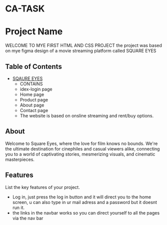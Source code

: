 # CA-TASK
# Project Name

WELCOME TO MYE FIRST HTML AND CSS PROJECT
the project was based on mye figma design of a movie streaming platform called SQUARE EYES 

## Table of Contents

- [SQAURE EYES](#SQUARE-EYES)
  - CONTAINS
  - idex-login page
  - Home page
  - Product page
  - About page
  - Contact page
  - The website is based on onsline streaming and rent/buy options. 


## About

Welcome to Square Eyes, where the love for film knows no bounds. We're the ultimate destination for cinephiles and casual viewers alike, connecting you to a world of captivating stories, mesmerizing visuals, and cinematic masterpieces. 

## Features

List the key features of your project.

- Log in, just press the log in button and it will direct you to the home screen, u can also type in ur mail adress and a password but it doesnt run it.
- the links in the navbar works so you can direct yourself to all the pages via the nav bar 


